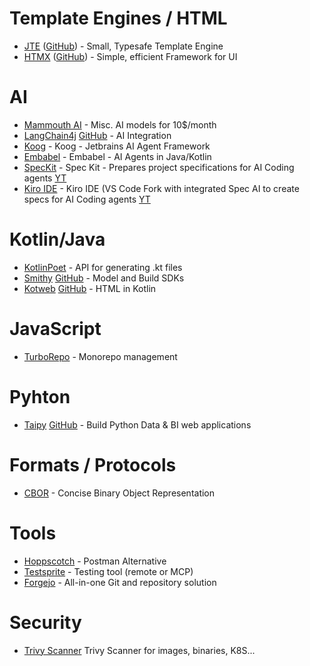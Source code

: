 # Template Engines / HTML
- [JTE](https://jte.gg) ([GitHub](https://github.com/casid/jte/)) - Small, Typesafe Template Engine
- [HTMX](https://htmx.org) ([GitHub](https://github.com/bigskysoftware/htmx)) - Simple, efficient Framework for UI

# AI
- [Mammouth AI](https://mammouth.ai) - Misc. AI models for 10$/month
- [LangChain4j](https://docs.langchain4j.dev) [GitHub](https://github.com/langchain4j/langchain4j) - AI Integration
- [Koog](https://github.com/JetBrains/koog) - Koog - Jetbrains AI Agent Framework
- [Embabel](https://github.com/embabel) - Embabel - AI Agents in Java/Kotlin
- [SpecKit](https://github.com/github/spec-kit) - Spec Kit - Prepares project specifications for AI Coding agents [YT](https://www.youtube.com/watch?v=em3vIT9aUsg)
- [Kiro IDE](https://kiro.dev) - Kiro IDE (VS Code Fork with integrated Spec AI to create specs for AI Coding agents [YT](https://www.youtube.com/watch?v=Z9fUPyowRLI)

# Kotlin/Java
- [KotlinPoet](https://square.github.io/kotlinpoet) - API for generating .kt files
- [Smithy](https://smithy.io) [GitHub](https://github.com/smithy-lang/smithy) - Model and Build SDKs
- [Kotweb](https://kobweb.varabyte.com) [GitHub](https://kobweb.varabyte.com) - HTML in Kotlin

# JavaScript
- [TurboRepo](https://github.com/vercel/turborepo) - Monorepo management

# Pyhton
- [Taipy](https://taipy.io) [GitHub](https://github.com/Avaiga/taipy) - Build Python Data & BI web applications

# Formats / Protocols
- [CBOR](https://cbor.io) - Concise Binary Object Representation

# Tools
- [Hoppscotch](https://hoppscotch.io) - Postman Alternative
- [Testsprite](https://www.testsprite.com) - Testing tool (remote or MCP)
- [Forgejo](https://forgejo.org) - All-in-one Git and repository solution

# Security
- [Trivy Scanner](https://trivy.dev)  Trivy Scanner for images, binaries, K8S...
